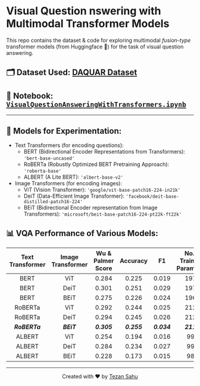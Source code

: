 # Visual Question nswering with Multimodal Transformer Models

This repo contains the dataset & code for exploring multimodal *fusion-type* transformer models (from Huggingface 🤗) for the task of visual question answering.

## 🗂️ Dataset Used: [DAQUAR Dataset](https://www.mpi-inf.mpg.de/departments/computer-vision-and-machine-learning/research/vision-and-language/visual-turing-challenge/)

## 📝 Notebook: [`VisualQuestionAnsweringWithTransformers.ipynb`](./VisualQuestionAnsweringWithTransformers.ipynb)

***

## 🤗 Models for Experimentation:

- Text Transformers (for encoding questions):
    - BERT (Bidirectional Encoder Representations from Transformers): `'bert-base-uncased'`
    - RoBERTa (Robustly Optimized BERT Pretraining Approach): `'roberta-base'`
    - ALBERT (A Lite BERT): `'albert-base-v2'`
- Image Transformers (for encoding images):
    - ViT (Vision Transformer): `'google/vit-base-patch16-224-in21k'`
    - DeiT (Data-Efficient Image Transformer): `'facebook/deit-base-distilled-patch16-224'`
    - BEiT (Bidirectional Encoder representation from Image Transformers): `'microsoft/beit-base-patch16-224-pt22k-ft22k'`

## 📊 VQA Performance of Various Models:

| Text Transformer | Image Transformer | Wu & Palmer Score | Accuracy | F1 | No. of Trainable Parameters |
| :---: | :---: | :---: | :---: | :---: | :---: |
| BERT | ViT | 0.284 | 0.225 | 0.019 | 197M |
| BERT | DeiT | 0.301 | 0.251 | 0.029 | 197M |
| BERT | BEiT | 0.275 | 0.226 | 0.024 | 196M |
| RoBERTa | ViT | 0.292 | 0.244 | 0.025 | 212M |
| RoBERTa | DeiT | 0.294 | 0.245 | 0.026 | 212M |
| _**RoBERTa**_ | _**BEiT**_ | _**0.305**_ | _**0.255**_ | _**0.034**_ | _**211M**_ |
| ALBERT | ViT | 0.254 | 0.194 | 0.016 | 99M |
| ALBERT | DeiT | 0.284 | 0.234 | 0.027 | 99M |
| ALBERT | BEiT | 0.228 | 0.173 | 0.015 | 98M |

***

<p align="center">Created with ❤️ by <a href="https://www.linkedin.com/in/tezan-sahu/">Tezan Sahu</a></p>


